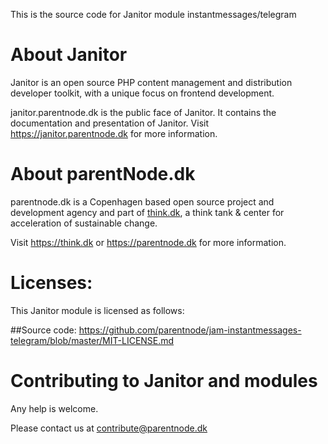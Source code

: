 This is the source code for Janitor module instantmessages/telegram

# About Janitor
Janitor is an open source PHP content management and distribution developer toolkit, with a unique focus on frontend development. 

janitor.parentnode.dk is the public face of Janitor. It contains the documentation and presentation of Janitor.
Visit https://janitor.parentnode.dk for more information.

# About parentNode.dk
parentnode.dk is a Copenhagen based open source project and development agency and part of [think.dk](http://think.dk), a think tank & center for acceleration of sustainable change. 

Visit https://think.dk or https://parentnode.dk for more information.

# Licenses:
This Janitor module is licensed as follows:

##Source code:
https://github.com/parentnode/jam-instantmessages-telegram/blob/master/MIT-LICENSE.md



# Contributing to Janitor and modules

Any help is welcome. 

Please contact us at [contribute@parentnode.dk](mailto:contribute@parentnode.dk)

